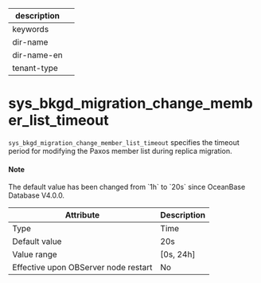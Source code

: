 | description ||
|---|---|
| keywords ||
| dir-name ||
| dir-name-en ||
| tenant-type ||

# sys_bkgd_migration_change_member_list_timeout

`sys_bkgd_migration_change_member_list_timeout` specifies the timeout period for modifying the Paxos member list during replica migration.

<main id="notice" type='explain'>
  <h4>Note</h4>
  <p>The default value has been changed from `1h` to `20s` since OceanBase Database V4.0.0. </p>
</main>


| **Attribute** | **Description** |
|------------------|--------------|
| Type | Time |
| Default value | 20s |
| Value range | \[0s, 24h\] |
| Effective upon OBServer node restart | No |

